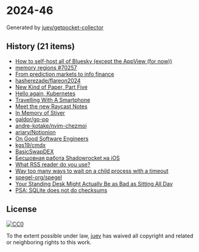 # 2024-46

Generated by [juev/getpocket-collector](https://github.com/juev/getpocket-collector)

## History (21 items)

- [How to self-host all of Bluesky (except the AppView (for now))](https://alice.bsky.sh/post/3laega7icmi2q)
- [memory regions #70257](https://github.com/golang/go/discussions/70257)
- [From prediction markets to info finance](https://vitalik.eth.limo/general/2024/11/09/infofinance.html)
- [hasherezade/flareon2024](https://github.com/hasherezade/flareon2024)
- [New Kind of Paper, Part Five](https://mlajtos.mu/posts/new-kind-of-paper-5)
- [Hello again, Kubernetes](https://xeiaso.net/blog/2024/hello-again-k8s/)
- [Travelling With A Smartphone](https://irreal.org/blog/?p=12568)
- [Meet the new Raycast Notes](https://raycast-frontend-fjmcih2iz-raycastapp.vercel.app/blog/raycast-notes)
- [In Memory of Stiver](https://blog.jetbrains.com/idea/2024/11/in-memory-of-stiver/)
- [galdor/go-pp](https://github.com/galdor/go-pp)
- [andre-kotake/nvim-chezmoi](https://github.com/andre-kotake/nvim-chezmoi)
- [ariary/Notionion](https://github.com/ariary/Notionion)
- [On Good Software Engineers](https://candost.blog/on-good-software-engineers)
- [kgs19/cmdx](https://github.com/kgs19/cmdx)
- [BasicSwapDEX](https://basicswapdex.com)
- [Бесшовная работа Shadowrocket на iOS](https://mishatugushev.ru/blog/?go=all/shadowrocket-seamless-ios/)
- [What RSS reader do you use?](https://lobste.rs/s/8otsv9)
- [Way too many ways to wait on a child process with a timeout](https://gaultier.github.io/blog/way_too_many_ways_to_wait_for_a_child_process_with_a_timeout.html)
- [spegel-org/spegel](https://github.com/spegel-org/spegel)
- [Your Standing Desk Might Actually Be as Bad as Sitting All Day](https://www.sciencealert.com/your-standing-desk-might-actually-be-as-bad-as-sitting-all-day)
- [PSA: SQLite does not do checksums](https://avi.im/blag/2024/sqlite-bit-flip/)

## License

[![CC0](https://mirrors.creativecommons.org/presskit/buttons/88x31/svg/cc-zero.svg)](https://creativecommons.org/publicdomain/zero/1.0/)

To the extent possible under law, [juev](https://github.com/juev) has waived all copyright and related or neighboring rights to this work.
